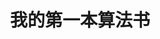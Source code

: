 ---
layout: book
title: 我的第一本算法书
category: 书香
tags: 
keywords:
books: 
    - title: 我的第一本算法书
      status: 在读
      author: 石田保辉 宫崎修一著
      publisher: 人民邮电出版社
      language: 中文
      link: /public/books/我的第一本算法书.pdf
      cover: /public/img/BookCovers/HowToCreateAMind.jpg
      description: 个人认为很适合入门的一本算法书，通俗易懂，能看的下去。
---